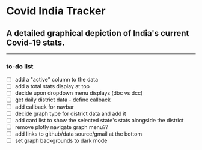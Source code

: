 # Covid India Tracker
 
## A detailed graphical depiction of India's current Covid-19 stats.
---
### to-do list
- [ ] add a "active" column to the data
- [ ] add a total stats display at top
- [ ] decide upon dropdown menu displays (dbc vs dcc)
- [ ] get daily district data - define callback
- [ ] add callback for navbar
- [ ] decide graph type for district data and add it
- [ ] add card list to show the selected state's stats alongside the district
- [ ] remove plotly navigate graph menu??
- [ ] add links to github/data source/gmail at the bottom
- [ ] set graph backgrounds to dark mode
